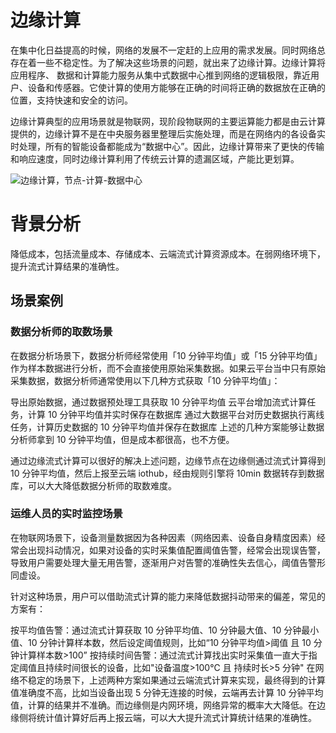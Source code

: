 # 边缘计算

在集中化日益提高的时候，网络的发展不一定赶的上应用的需求发展。同时网络总存在着一些不稳定性。为了解决这些场景的问题，就出来了边缘计算。边缘计算将应用程序、 数据和计算能力服务从集中式数据中心推到网络的逻辑极限，靠近用户、设备和传感器。它使计算的使用方能够在正确的时间将正确的数据放在正确的位置，支持快速和安全的访问。

边缘计算典型的应用场景就是物联网，现阶段物联网的主要运算能力都是由云计算提供的，边缘计算不是在中央服务器里整理后实施处理，而是在网络内的各设备实时处理，所有的智能设备都能成为“数据中心”。因此，边缘计算带来了更快的传输和响应速度，同时边缘计算利用了传统云计算的遗漏区域，产能比更划算。

![边缘计算，节点-计算-数据中心](https://s2.ax1x.com/2019/10/03/uw7zd0.png)

# 背景分析

降低成本，包括流量成本、存储成本、云端流式计算资源成本。在弱网络环境下，提升流式计算结果的准确性。

## 场景案例

### 数据分析师的取数场景

在数据分析场景下，数据分析师经常使用「10 分钟平均值」或「15 分钟平均值」作为样本数据进行分析，而不会直接使用原始采集数据。如果云平台当中只有原始采集数据，数据分析师通常使用以下几种方式获取「10 分钟平均值」：

导出原始数据，通过数据预处理工具获取 10 分钟平均值
云平台增加流式计算任务，计算 10 分钟平均值并实时保存在数据库
通过大数据平台对历史数据执行离线任务，计算历史数据的 10 分钟平均值并保存在数据库
上述的几种方案能够让数据分析师拿到 10 分钟平均值，但是成本都很高，也不方便。

通过边缘流式计算可以很好的解决上述问题，边缘节点在边缘侧通过流式计算得到 10 分钟平均值，然后上报至云端 iothub，经由规则引擎将 10min 数据转存到数据库，可以大大降低数据分析师的取数难度。

### 运维人员的实时监控场景

在物联网场景下，设备测量数据因为各种因素（网络因素、设备自身精度因素）经常会出现抖动情况，如果对设备的实时采集值配置阈值告警，经常会出现误告警，导致用户需要处理大量无用告警，逐渐用户对告警的准确性失去信心，阈值告警形同虚设。

针对这种场景，用户可以借助流式计算的能力来降低数据抖动带来的偏差，常见的方案有：

按平均值告警：通过流式计算获取 10 分钟平均值、10 分钟最大值、10 分钟最小值、10 分钟计算样本数，然后设定阈值规则，比如“10 分钟平均值>阈值 且 10 分钟计算样本数>100”
按持续时间告警：通过流式计算找出实时采集值一直大于指定阈值且持续时间很长的设备，比如"设备温度>100℃ 且 持续时长>5 分钟"
在网络不稳定的场景下，上述两种方案如果通过云端流式计算来实现，最终得到的计算值准确度不高，比如当设备出现 5 分钟无连接的时候，云端再去计算 10 分钟平均值，计算的结果并不准确。而边缘侧是内网环境，网络异常的概率大大降低。在边缘侧将统计值计算好后再上报云端，可以大大提升流式计算统计结果的准确性。
